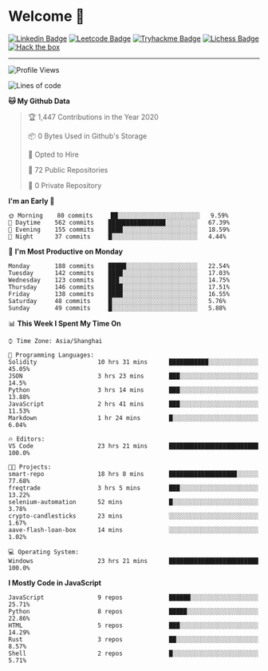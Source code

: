 # Welcome 👋

[![Linkedin Badge](https://img.shields.io/badge/-PedroTorres-blue?style=flat-square&logo=Linkedin&logoColor=white&link=https://www.linkedin.com/in/PedroTorres/)](https://www.linkedin.com/in/pedro-torres-cruz/)
[![Leetcode Badge](https://img.shields.io/badge/profile-leetcode-green)](https://leetcode.com/corfucinas/)
[![Tryhackme Badge](https://img.shields.io/badge/profile-tryhackme-blue)](https://tryhackme.com/p/Corfucinas/)
[![Lichess Badge](https://img.shields.io/badge/challenge_me-lichess-yellow)](https://lichess.org/@/Corfucinas)
[![Hack the box](https://img.shields.io/badge/hack_the_box-profile-red)](https://www.hackthebox.eu/profile/375826)

---

<!--START_SECTION:waka-->
![Profile Views](http://img.shields.io/badge/Profile%20Views-1-blue)

![Lines of code](https://img.shields.io/badge/From%20Hello%20World%20I%27ve%20Written-18.0%20million%20lines%20of%20code-blue)

**🐱 My Github Data** 

> 🏆 1,447 Contributions in the Year 2020
 > 
> 📦 0 Bytes Used in Github's Storage 
 > 
> 💼 Opted to Hire
 > 
> 📜 72 Public Repositories
 > 
> 🔑 0 Private Repository 
 > 
**I'm an Early 🐤** 

```text
🌞 Morning    80 commits     ██░░░░░░░░░░░░░░░░░░░░░░░   9.59% 
🌆 Daytime    562 commits    ████████████████░░░░░░░░░   67.39% 
🌃 Evening    155 commits    ████░░░░░░░░░░░░░░░░░░░░░   18.59% 
🌙 Night      37 commits     █░░░░░░░░░░░░░░░░░░░░░░░░   4.44%

```
📅 **I'm Most Productive on Monday** 

```text
Monday       188 commits    █████░░░░░░░░░░░░░░░░░░░░   22.54% 
Tuesday      142 commits    ████░░░░░░░░░░░░░░░░░░░░░   17.03% 
Wednesday    123 commits    ███░░░░░░░░░░░░░░░░░░░░░░   14.75% 
Thursday     146 commits    ████░░░░░░░░░░░░░░░░░░░░░   17.51% 
Friday       138 commits    ████░░░░░░░░░░░░░░░░░░░░░   16.55% 
Saturday     48 commits     █░░░░░░░░░░░░░░░░░░░░░░░░   5.76% 
Sunday       49 commits     █░░░░░░░░░░░░░░░░░░░░░░░░   5.88%

```


📊 **This Week I Spent My Time On** 

```text
⌚︎ Time Zone: Asia/Shanghai

💬 Programming Languages: 
Solidity                 10 hrs 31 mins      ███████████░░░░░░░░░░░░░░   45.05% 
JSON                     3 hrs 23 mins       ███░░░░░░░░░░░░░░░░░░░░░░   14.5% 
Python                   3 hrs 14 mins       ███░░░░░░░░░░░░░░░░░░░░░░   13.88% 
JavaScript               2 hrs 41 mins       ███░░░░░░░░░░░░░░░░░░░░░░   11.53% 
Markdown                 1 hr 24 mins        █░░░░░░░░░░░░░░░░░░░░░░░░   6.04%

🔥 Editors: 
VS Code                  23 hrs 21 mins      █████████████████████████   100.0%

🐱‍💻 Projects: 
smart-repo               18 hrs 8 mins       ███████████████████░░░░░░   77.68% 
freqtrade                3 hrs 5 mins        ███░░░░░░░░░░░░░░░░░░░░░░   13.22% 
selenium-automation      52 mins             █░░░░░░░░░░░░░░░░░░░░░░░░   3.78% 
crypto-candlesticks      23 mins             ░░░░░░░░░░░░░░░░░░░░░░░░░   1.67% 
aave-flash-loan-box      14 mins             ░░░░░░░░░░░░░░░░░░░░░░░░░   1.02%

💻 Operating System: 
Windows                  23 hrs 21 mins      █████████████████████████   100.0%

```

**I Mostly Code in JavaScript** 

```text
JavaScript               9 repos             ██████░░░░░░░░░░░░░░░░░░░   25.71% 
Python                   8 repos             █████░░░░░░░░░░░░░░░░░░░░   22.86% 
HTML                     5 repos             ███░░░░░░░░░░░░░░░░░░░░░░   14.29% 
Rust                     3 repos             ██░░░░░░░░░░░░░░░░░░░░░░░   8.57% 
Shell                    2 repos             █░░░░░░░░░░░░░░░░░░░░░░░░   5.71%

```



<!--END_SECTION:waka-->
